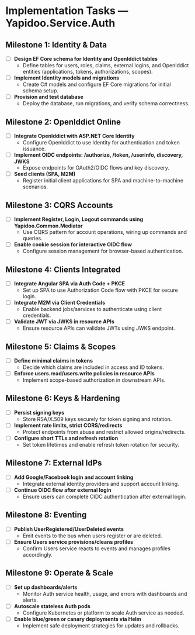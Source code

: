 # Implementation Tasks — Yapidoo.Service.Auth

## Milestone 1: Identity & Data

- [ ] **Design EF Core schema for Identity and OpenIddict tables**
  - Define tables for users, roles, claims, external logins, and OpenIddict entities (applications, tokens, authorizations, scopes).
- [ ] **Implement Identity models and migrations**
  - Create C# models and configure EF Core migrations for initial schema setup.
- [ ] **Provision and test database**
  - Deploy the database, run migrations, and verify schema correctness.

## Milestone 2: OpenIddict Online

- [ ] **Integrate OpenIddict with ASP.NET Core Identity**
  - Configure OpenIddict to use Identity for authentication and token issuance.
- [ ] **Implement OIDC endpoints: /authorize, /token, /userinfo, discovery, JWKS**
  - Expose endpoints for OAuth2/OIDC flows and key discovery.
- [ ] **Seed clients (SPA, M2M)**
  - Register initial client applications for SPA and machine-to-machine scenarios.

## Milestone 3: CQRS Accounts

- [ ] **Implement Register, Login, Logout commands using Yapidoo.Common.Mediator**
  - Use CQRS pattern for account operations, wiring up commands and queries.
- [ ] **Enable cookie session for interactive OIDC flow**
  - Configure session management for browser-based authentication.

## Milestone 4: Clients Integrated

- [ ] **Integrate Angular SPA via Auth Code + PKCE**
  - Set up SPA to use Authorization Code flow with PKCE for secure login.
- [ ] **Integrate M2M via Client Credentials**
  - Enable backend jobs/services to authenticate using client credentials.
- [ ] **Validate JWT via JWKS in resource APIs**
  - Ensure resource APIs can validate JWTs using JWKS endpoint.

## Milestone 5: Claims & Scopes

- [ ] **Define minimal claims in tokens**
  - Decide which claims are included in access and ID tokens.
- [ ] **Enforce users.read/users.write policies in resource APIs**
  - Implement scope-based authorization in downstream APIs.

## Milestone 6: Keys & Hardening

- [ ] **Persist signing keys**
  - Store RSA/X.509 keys securely for token signing and rotation.
- [ ] **Implement rate limits, strict CORS/redirects**
  - Protect endpoints from abuse and restrict allowed origins/redirects.
- [ ] **Configure short TTLs and refresh rotation**
  - Set token lifetimes and enable refresh token rotation for security.

## Milestone 7: External IdPs

- [ ] **Add Google/Facebook login and account linking**
  - Integrate external identity providers and support account linking.
- [ ] **Continue OIDC flow after external login**
  - Ensure users can complete OIDC authentication after external login.

## Milestone 8: Eventing

- [ ] **Publish UserRegistered/UserDeleted events**
  - Emit events to the bus when users register or are deleted.
- [ ] **Ensure Users service provisions/cleans profiles**
  - Confirm Users service reacts to events and manages profiles accordingly.

## Milestone 9: Operate & Scale

- [ ] **Set up dashboards/alerts**
  - Monitor Auth service health, usage, and errors with dashboards and alerts.
- [ ] **Autoscale stateless Auth pods**
  - Configure Kubernetes or platform to scale Auth service as needed.
- [ ] **Enable blue/green or canary deployments via Helm**
  - Implement safe deployment strategies for updates and rollbacks.
